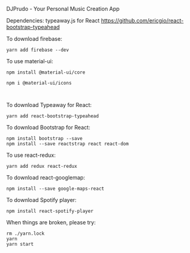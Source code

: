 DJPrudo - Your Personal Music Creation App

Dependencies: typeaway.js for React
https://github.com/ericgio/react-bootstrap-typeahead

To download firebase:

```
yarn add firebase --dev
```

To use material-ui:
```
npm install @material-ui/core

npm i @material-ui/icons



```


To download Typeaway for React: 

```
yarn add react-bootstrap-typeahead
```

To download Bootstrap for React:

```
npm install bootstrap --save
npm install --save reactstrap react react-dom
```


To use react-redux:
```
yarn add redux react-redux

```


To download react-googlemap:

```
npm install --save google-maps-react
```

To download Spotify player:

```
npm install react-spotify-player
```



When things are broken, please try:
```
rm ./yarn.lock
yarn
yarn start
```
